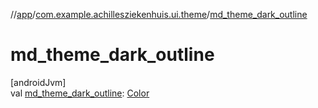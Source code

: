 //[app](../../index.md)/[com.example.achillesziekenhuis.ui.theme](index.md)/[md_theme_dark_outline](md_theme_dark_outline.md)

# md_theme_dark_outline

[androidJvm]\
val [md_theme_dark_outline](md_theme_dark_outline.md): [Color](https://developer.android.com/reference/kotlin/androidx/compose/ui/graphics/Color.html)
